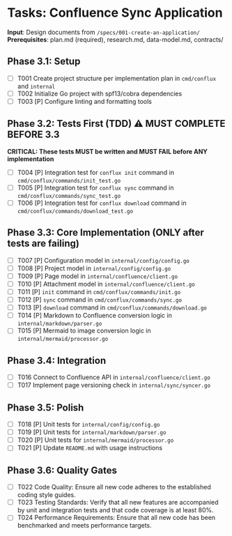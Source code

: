 # Tasks: Confluence Sync Application

**Input**: Design documents from `/specs/001-create-an-application/`
**Prerequisites**: plan.md (required), research.md, data-model.md, contracts/

## Phase 3.1: Setup
- [ ] T001 Create project structure per implementation plan in `cmd/conflux` and `internal`
- [ ] T002 Initialize Go project with spf13/cobra dependencies
- [ ] T003 [P] Configure linting and formatting tools

## Phase 3.2: Tests First (TDD) ⚠️ MUST COMPLETE BEFORE 3.3
**CRITICAL: These tests MUST be written and MUST FAIL before ANY implementation**
- [ ] T004 [P] Integration test for `conflux init` command in `cmd/conflux/commands/init_test.go`
- [ ] T005 [P] Integration test for `conflux sync` command in `cmd/conflux/commands/sync_test.go`
- [ ] T006 [P] Integration test for `conflux download` command in `cmd/conflux/commands/download_test.go`

## Phase 3.3: Core Implementation (ONLY after tests are failing)
- [ ] T007 [P] Configuration model in `internal/config/config.go`
- [ ] T008 [P] Project model in `internal/config/config.go`
- [ ] T009 [P] Page model in `internal/confluence/client.go`
- [ ] T010 [P] Attachment model in `internal/confluence/client.go`
- [ ] T011 [P] `init` command in `cmd/conflux/commands/init.go`
- [ ] T012 [P] `sync` command in `cmd/conflux/commands/sync.go`
- [ ] T013 [P] `download` command in `cmd/conflux/commands/download.go`
- [ ] T014 [P] Markdown to Confluence conversion logic in `internal/markdown/parser.go`
- [ ] T015 [P] Mermaid to image conversion logic in `internal/mermaid/processor.go`

## Phase 3.4: Integration
- [ ] T016 Connect to Confluence API in `internal/confluence/client.go`
- [ ] T017 Implement page versioning check in `internal/sync/syncer.go`

## Phase 3.5: Polish
- [ ] T018 [P] Unit tests for `internal/config/config.go`
- [ ] T019 [P] Unit tests for `internal/markdown/parser.go`
- [ ] T020 [P] Unit tests for `internal/mermaid/processor.go`
- [ ] T021 [P] Update `README.md` with usage instructions

## Phase 3.6: Quality Gates
- [ ] T022 Code Quality: Ensure all new code adheres to the established coding style guides.
- [ ] T023 Testing Standards: Verify that all new features are accompanied by unit and integration tests and that code coverage is at least 80%.
- [ ] T024 Performance Requirements: Ensure that all new code has been benchmarked and meets performance targets.
